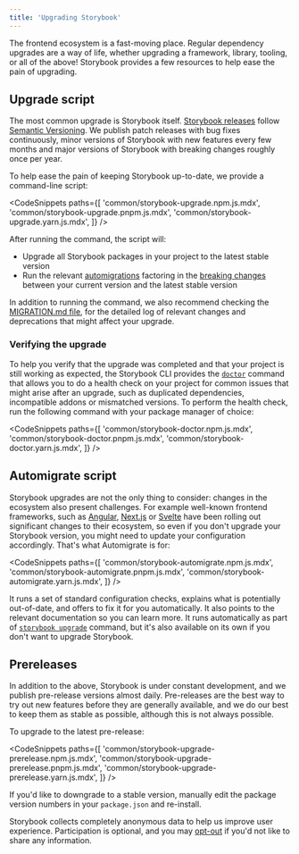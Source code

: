 ```yaml
---
title: 'Upgrading Storybook'
---
```


The frontend ecosystem is a fast-moving place. Regular dependency upgrades are a way of life, whether upgrading a framework, library, tooling, or all of the above! Storybook provides a few resources to help ease the pain of upgrading.

## Upgrade script

The most common upgrade is Storybook itself. [Storybook releases](https://storybook.js.org/releases) follow [Semantic Versioning](https://semver.org/). We publish patch releases with bug fixes continuously, minor versions of Storybook with new features every few months and major versions of Storybook with breaking changes roughly once per year.

To help ease the pain of keeping Storybook up-to-date, we provide a command-line script:

<!-- prettier-ignore-start -->

<CodeSnippets
  paths={[
    'common/storybook-upgrade.npm.js.mdx',
    'common/storybook-upgrade.pnpm.js.mdx',
    'common/storybook-upgrade.yarn.js.mdx',
  ]}
/>

<!-- prettier-ignore-end -->

After running the command, the script will:

- Upgrade all Storybook packages in your project to the latest stable version
- Run the relevant [automigrations](../migration-guide.md#automatic-upgrade) factoring in the [breaking changes](../migration-guide.md#major-breaking-changes) between your current version and the latest stable version

<Callout variant="info">

In addition to running the command, we also recommend checking the [MIGRATION.md file](https://github.com/storybookjs/storybook/blob/next/MIGRATION.md), for the detailed log of relevant changes and deprecations that might affect your upgrade.

</Callout>

### Verifying the upgrade

To help you verify that the upgrade was completed and that your project is still working as expected, the Storybook CLI provides the [`doctor`](../api/cli-options.md#doctor) command that allows you to do a health check on your project for common issues that might arise after an upgrade, such as duplicated dependencies, incompatible addons or mismatched versions. To perform the health check, run the following command with your package manager of choice:

<!-- prettier-ignore-start -->

<CodeSnippets
  paths={[
    'common/storybook-doctor.npm.js.mdx',
    'common/storybook-doctor.pnpm.js.mdx',
    'common/storybook-doctor.yarn.js.mdx',
  ]}
/>

<!-- prettier-ignore-end -->

## Automigrate script

Storybook upgrades are not the only thing to consider: changes in the ecosystem also present challenges. For example well-known frontend frameworks, such as [Angular](https://update.angular.io/?l=2&v=16.0-17.0), [Next.js](https://nextjs.org/docs/pages/building-your-application/upgrading) or [Svelte](https://svelte.dev/docs/v4-migration-guide) have been rolling out significant changes to their ecosystem, so even if you don't upgrade your Storybook version, you might need to update your configuration accordingly. That's what Automigrate is for:

<!-- prettier-ignore-start -->

<CodeSnippets
  paths={[
    'common/storybook-automigrate.npm.js.mdx',
    'common/storybook-automigrate.pnpm.js.mdx',
    'common/storybook-automigrate.yarn.js.mdx',
  ]}
/>

<!-- prettier-ignore-end -->

It runs a set of standard configuration checks, explains what is potentially out-of-date, and offers to fix it for you automatically. It also points to the relevant documentation so you can learn more. It runs automatically as part of [`storybook upgrade`](#upgrade-script) command, but it's also available on its own if you don't want to upgrade Storybook.

## Prereleases

In addition to the above, Storybook is under constant development, and we publish pre-release versions almost daily. Pre-releases are the best way to try out new features before they are generally available, and we do our best to keep them as stable as possible, although this is not always possible.

To upgrade to the latest pre-release:

<!-- prettier-ignore-start -->

<CodeSnippets
  paths={[
    'common/storybook-upgrade-prerelease.npm.js.mdx',
    'common/storybook-upgrade-prerelease.pnpm.js.mdx',
    'common/storybook-upgrade-prerelease.yarn.js.mdx',
  ]}
/>

<!-- prettier-ignore-end -->

If you'd like to downgrade to a stable version, manually edit the package version numbers in your `package.json` and re-install.

<Callout variant="info">

Storybook collects completely anonymous data to help us improve user experience. Participation is optional, and you may [opt-out](../configure/telemetry.md#how-to-opt-out) if you'd not like to share any information.

</Callout>
